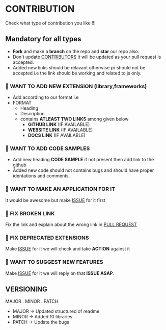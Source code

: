 # CONTRIBUTION

Check what type of contribution you like !!!

## Mandatory for all types

* **Fork** and make a **branch** on the repo and **star** our repo also.
* Don't update [CONTRIBUTORS](CONTRIBUTORS.md) it will be updated as your pull request is accepted.
* Added new links should be relavant otherwise pr should not be accepted i.e the link should be working and related to js only.

### :rocket: WANT TO ADD NEW EXTENSION (library,frameworks)

* Add according to our format i.e
* FORMAT
  * Heading
  * Description
  * contains **ATLEAST TWO LINKS** among given below
    * **GITHUB LINK** (IF AVAILABLE)
    * **WEBSITE LINK** (IF AVAILABLE)
    * **DOCS LINK** (IF AVAILABLE)

### :rocket: WANT TO ADD CODE SAMPLES

* Add new heading **CODE SAMPLE** if not present then add link to the github
* Added new code should not contains bugs and should have proper identations and comments.

### :rocket: WANT TO MAKE AN APPLICATION FOR IT

It would be awesome but make [ISSUE](https://github.com/TechOUs/Treasure-js/issues) for it first

### :rocket: FIX BROKEN LINK

Fix the link and explain about the wrong link in [PULL REQUEST](https://github.com/TechOUs/Treasure-js/pulls)

### :rocket: FIX DEPRECATED EXTENSIONS

Make [ISSUE](https://github.com/TechOUs/Treasure-js/issues) for it we will check and take **ACTION** against it

### :rocket: WANT TO SUGGEST NEW FEATURES

Make [ISSUE](https://github.com/TechOUs/Treasure-js/issues) for it we will reply on that **ISSUE ASAP**.

## VERSIONING

MAJOR . MINOR . PATCH

* MAJOR -> Updated structured of readme
* MINOR -> Added 10 libraries
* PATCH -> Update the bugs